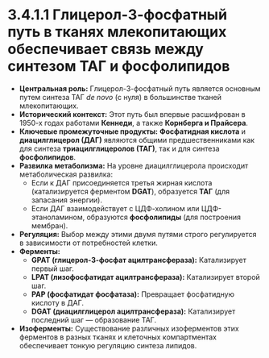 # 3.4.1.1 Глицерол-3-фосфатный путь в тканях млекопитающих обеспечивает связь между синтезом ТАГ и фосфолипидов

*   **Центральная роль:** Глицерол-3-фосфатный путь является основным путем синтеза ТАГ *de novo* (с нуля) в большинстве тканей млекопитающих.
*   **Исторический контекст:** Этот путь был впервые расшифрован в 1950-х годах работами **Кеннеди**, а также **Корнберга и Прайсера**.
*   **Ключевые промежуточные продукты:** **Фосфатидная кислота** и **диацилглицерол (ДАГ)** являются общими предшественниками как для синтеза **триацилглицеролов (ТАГ)**, так и для синтеза **фосфолипидов**.
*   **Развилка метаболизма:** На уровне диацилглицерола происходит метаболическая развилка:
    *   Если к ДАГ присоединяется третья жирная кислота (катализируется ферментом **DGAT**), образуется **ТАГ** (для запасания энергии).
    *   Если ДАГ взаимодействует с ЦДФ-холином или ЦДФ-этаноламином, образуются **фосфолипиды** (для построения мембран).
*   **Регуляция:** Выбор между этими двумя путями строго регулируется в зависимости от потребностей клетки.
*   **Ферменты:**
    *   **GPAT (глицерол-3-фосфат ацилтрансфераза):** Катализирует первый шаг.
    *   **LPAT (лизофосфатидат ацилтрансфераза):** Катализирует второй шаг.
    *   **PAP (фосфатидат фосфатаза):** Превращает фосфатидную кислоту в ДАГ.
    *   **DGAT (диацилглицерол ацилтрансфераза):** Катализирует последний шаг — образование ТАГ.
*   **Изоферменты:** Существование различных изоферментов этих ферментов в разных тканях и клеточных компартментах обеспечивает тонкую регуляцию синтеза липидов.

